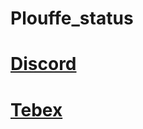 # Plouffe_status

# **[Discord](https://discord.gg/xJVCY9AvvW)**

# **[Tebex](https://plouffe.tebex.io)**
